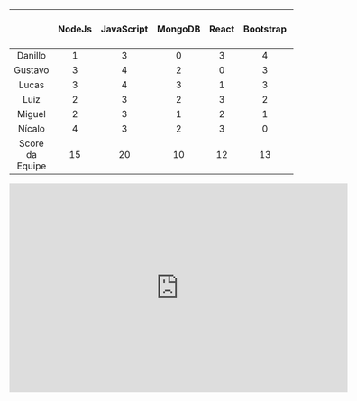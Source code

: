 ||NodeJs|JavaScript|MongoDB|React|Bootstrap|CSS|HTML|Docker| Git| Estratégia ágil|Score do Membro|
|:---:|:---:|:---:|:---:|:---:|:---:|:---:|:---:|:---:|:---:|:---:|:---:|
|Danillo|1|3|0|3|4|4|4|1|4|4|28|
|Gustavo|3|4|2|0|3|3|4|0|4|3|26|
|Lucas|3|4|3|1|3|4|4|3|4|4|33|
|Luiz|2|3|2|3|2|3|3|1|4|4|27|
|Miguel|2|3|1|2|1|3|3|0|3|4|22|
|Nícalo|4|3|2|3|0|2|4|1|4|4|27|
|Score da Equipe|15|20|10|12|13|19|22|6|23|23|
										

<iframe width="600" height="371" seamless frameborder="0" scrolling="no" src="https://docs.google.com/spreadsheets/d/e/2PACX-1vQ3Ip4WPvsS8QuR5eWcpLOPBcGsNFUXXG9gVXwei4rKu_ecob8kjDY488sGnxvs5nUJfG0JJRmhEGTu/pubchart?oid=1530931555&amp;format=interactive"></iframe>